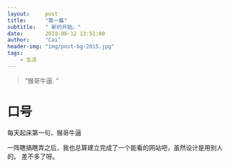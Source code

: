 ```yaml
---
layout:     post
title:      "第一篇"
subtitle:   " 新的开始。"
date:       2019-06-12 13:51:00
author:     "Cai"
header-img: "img/post-bg-2015.jpg"
tags:
    - 生活
---
```


> “猴哥牛逼. ”

# 口号
每天起床第一句，猴哥牛逼

一阵瞎搞瞎弄之后，我也总算建立完成了一个能看的网站吧，虽然设计是用别人的。
差不多了呀。
